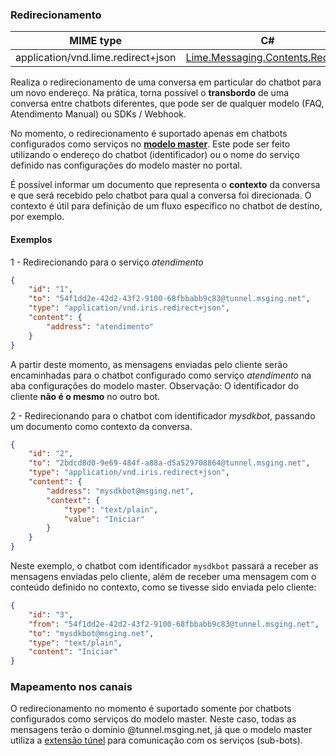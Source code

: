 ### Redirecionamento
| MIME type                          |  C#                                 |
|------------------------------------|-------------------------------------|
| application/vnd.lime.redirect+json | [Lime.Messaging.Contents.Redirect](https://github.com/takenet/lime-csharp/blob/master/src/Lime.Messaging/Contents/Redirect.cs) |

Realiza o redirecionamento de uma conversa em particular do chatbot para um novo endereço. Na prática, torna possível o **transbordo** de uma conversa entre chatbots diferentes, que pode ser de qualquer modelo (FAQ, Atendimento Manual) ou SDKs / Webhook.

No momento, o redirecionamento é suportado apenas em chatbots configurados como serviços no [**modelo master**](https://portal.blip.ai/#/docs/templates/master). Este pode ser feito utilizando o endereço do chatbot (identificador) ou o nome do serviço definido nas configurações do modelo master no portal.

É possível informar um documento que representa o **contexto** da conversa e que será recebido pelo chatbot para qual a conversa foi direcionada. O contexto é útil para definição de um fluxo específico no chatbot de destino, por exemplo.

#### Exemplos
1 - Redirecionando para o serviço *atendimento*
```json
{
    "id": "1",
    "to": "54f1dd2e-42d2-43f2-9100-68fbbabb9c83@tunnel.msging.net",
    "type": "application/vnd.iris.redirect+json",
    "content": {
        "address": "atendimento"
    }
}
```
A partir deste momento, as mensagens enviadas pelo cliente serão encaminhadas para o chatbot configurado como serviço *atendimento* na aba configurações do modelo master. Observação: O identificador do cliente **não é o mesmo** no outro bot.

2 - Redirecionando para o chatbot com identificador *mysdkbot*, passando um documento como contexto da conversa.
```json
{
    "id": "2",
    "to": "2bdcd8d0-9e69-484f-a88a-d5a529708864@tunnel.msging.net",
    "type": "application/vnd.iris.redirect+json",
    "content": {
        "address": "mysdkbot@msging.net",
        "context": {
            "type": "text/plain",
            "value": "Iniciar"
        }
    }
}
```
Neste exemplo, o chatbot com identificador `mysdkbot` passará a receber as mensagens enviadas pelo cliente, além de receber uma mensagem com o conteúdo definido no contexto, como se tivesse sido enviada pelo cliente:

```json
{
    "id": "3",
    "from": "54f1dd2e-42d2-43f2-9100-68fbbabb9c83@tunnel.msging.net",
    "to": "mysdkbot@msging.net",
    "type": "text/plain",
    "content": "Iniciar"
}
```

### Mapeamento nos canais

O redirecionamento no momento é suportado somente por chatbots configurados como serviços do modelo master. Neste caso, todas as mensagens terão o domínio @tunnel.msging.net, já que o modelo master utiliza a [extensão túnel](https://portal.blip.ai/#/docs/tunnel) para comunicação com os serviços (sub-bots).

